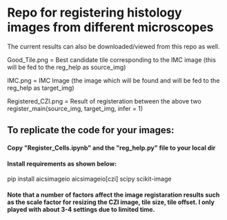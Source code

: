 # Repo for registering histology images from different microscopes

The current results can also be downloaded/viewed from this repo as well.

Good_Tile.png = Best candidate tile corresponding to the IMC image (this will be fed to the reg_help as source_img)

IMC.png = IMC Image (the image which will be found and will be fed to the reg_help as target_img)

Registered_CZI.png = Result of registeration between the above two register_main(source_img, target_img, infer = 1)

## To replicate the code for your images:

#### Copy "Register_Cells.ipynb" and the "reg_help.py" file to your local dir
#### Install requirements as shown below:
pip install aicsimageio aicsimageio[czi] scipy scikit-image


#### Note that a number of factors affect the image registaration results such as the scale factor for resizing the CZI image, tile size, tile offset. I only played with about 3-4 settings due to limited time.

